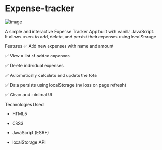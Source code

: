 # Expense-tracker

![image](https://github.com/user-attachments/assets/d429efa9-c1d5-4c4a-a9ad-b4ef92e56ed7)


A simple and interactive Expense Tracker App built with vanilla JavaScript. It allows users to add, delete, and persist their expenses using localStorage.

Features
✅ Add new expenses with name and amount

✅ View a list of added expenses

✅ Delete individual expenses

✅ Automatically calculate and update the total

✅ Data persists using localStorage (no loss on page refresh)

✅ Clean and minimal UI


Technologies Used
- HTML5

- CSS3

- JavaScript (ES6+)

- localStorage API
